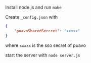 

Install node.js and run `make`

Create `_config.json` with

```json
{
    "puavoSharedSercret": "xxxxx"
}
```

where `xxxxx` is the sso secret of puavo

start the server with `node server.js`
